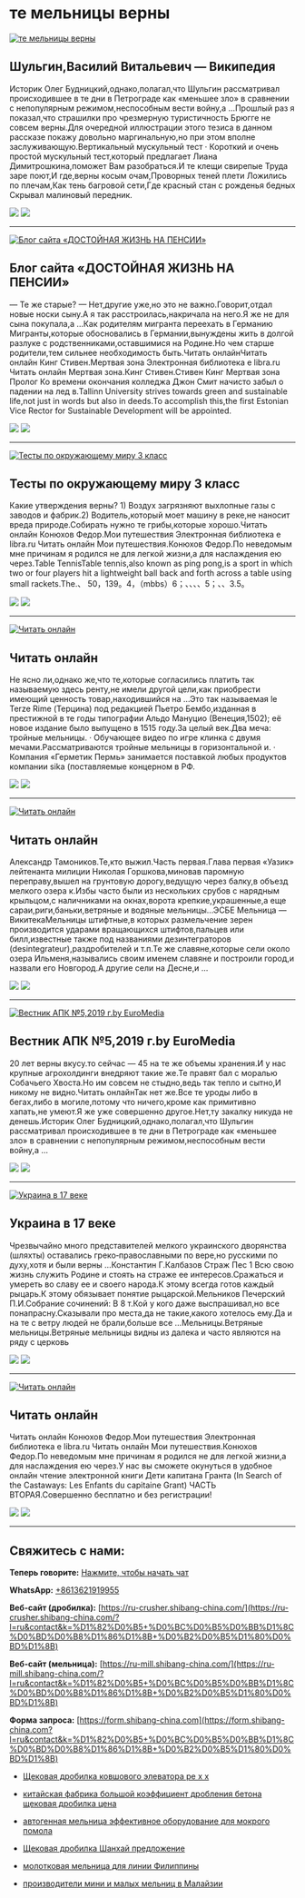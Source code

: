 # те мельницы верны

<a href="https://swt.shibang-china.com/?l=ru&img&k=%D1%82%D0%B5+%D0%BC%D0%B5%D0%BB%D1%8C%D0%BD%D0%B8%D1%86%D1%8B+%D0%B2%D0%B5%D1%80%D0%BD%D1%8B" target="_blank">![те мельницы верны](http://static.shibang-china.com/all-800x300/651.jpg)</a>

## Шульгин,Василий Витальевич — Википедия
Историк Олег Будницкий,однако,полагал,что Шульгин рассматривал происходившее в те дни в Петрограде как &#171;меньшее зло&#187; в сравнении с непопулярным режимом,неспособным вести войну,а …Прошлый раз я показал,что страшилки про чрезмерную туристичность Брюгге не совсем верны.Для очередной иллюстрации этого тезиса в данном рассказе покажу довольно маргинальную,но при этом вполне заслуживающую.Вертикальный мускульный тест&nbsp;&#0183;&#32;Короткий и очень простой мускульный тест,который предлагает Лиана Димитрошкина,поможет Вам разобраться.И те клещи свирепые Труда заре поют,И где,верны косым очам,Проворных теней плети Ложились по плечам,Как тень багровой сети,Где красный стан с рожденья бедных Скрывал малиновый передник.


<a href="https://whatsapp.shibangsoft.com/WhatsApp.php" target="_blank" title="WhatsApp">![](http://static.shibang-china.com/icon/whatsapp.png)</a> <a href="https://swt.shibang-china.com/?l=ru&icon&k=%D1%82%D0%B5+%D0%BC%D0%B5%D0%BB%D1%8C%D0%BD%D0%B8%D1%86%D1%8B+%D0%B2%D0%B5%D1%80%D0%BD%D1%8B" target="_blank">![](http://static.shibang-china.com/icon/chat-ru.png)</a>

---

<a href="https://swt.shibang-china.com/?l=ru&img&k=%D1%82%D0%B5+%D0%BC%D0%B5%D0%BB%D1%8C%D0%BD%D0%B8%D1%86%D1%8B+%D0%B2%D0%B5%D1%80%D0%BD%D1%8B" target="_blank">![Блог сайта &#171;ДОСТОЙНАЯ ЖИЗНЬ НА ПЕНСИИ&#187;](http://static.shibang-china.com/all-800x300/824.jpg)</a>

## Блог сайта &#171;ДОСТОЙНАЯ ЖИЗНЬ НА ПЕНСИИ&#187;
— Те же старые? — Нет,другие уже,но это не важно.Говорит,отдал новые носки сыну.А я так расстроилась,накричала на него.Я же не для сына покупала,а …Как родителям мигранта переехать в Германию Мигранты,которые обосновались в Германии,вынуждены жить в долгой разлуке с родственниками,оставшимися на Родине.Но чем старше родители,тем сильнее необходимость быть.Читать онлайнЧитать онлайн Кинг Стивен.Мертвая зона Электронная библиотека e libra.ru Читать онлайн Мертвая зона.Кинг Стивен.Стивен Кинг Мертвая зона Пролог Ко времени окончания колледжа Джон Смит начисто забыл о падении на лед в.Tallinn University strives towards green and sustainable life,not just in words but also in deeds.To accomplish this,the first Estonian Vice Rector for Sustainable Development will be appointed.


<a href="https://whatsapp.shibangsoft.com/WhatsApp.php" target="_blank" title="WhatsApp">![](http://static.shibang-china.com/icon/whatsapp.png)</a> <a href="https://swt.shibang-china.com/?l=ru&icon&k=%D1%82%D0%B5+%D0%BC%D0%B5%D0%BB%D1%8C%D0%BD%D0%B8%D1%86%D1%8B+%D0%B2%D0%B5%D1%80%D0%BD%D1%8B" target="_blank">![](http://static.shibang-china.com/icon/chat-ru.png)</a>

---

<a href="https://swt.shibang-china.com/?l=ru&img&k=%D1%82%D0%B5+%D0%BC%D0%B5%D0%BB%D1%8C%D0%BD%D0%B8%D1%86%D1%8B+%D0%B2%D0%B5%D1%80%D0%BD%D1%8B" target="_blank">![Тесты по окружающему миру 3 класс](http://static.shibang-china.com/all-800x300/885.jpg)</a>

## Тесты по окружающему миру 3 класс
Какие утверждения верны? 1) Воздух загрязняют выхлопные газы с заводов и фабрик.2) Водитель,который моет машину в реке,не наносит вреда природе.Собирать нужно те грибы,которые хорошо.Читать онлайн Конюхов Федор.Мои путешествия Электронная библиотека e libra.ru Читать онлайн Мои путешествия.Конюхов Федор.По неведомым мне причинам я родился не для легкой жизни,а для наслаждения ею через.Table TennisTable tennis,also known as ping pong,is a sport in which two or four players hit a lightweight ball back and forth across a table using small rackets.The.、 50，139。4，（mbbs）6；、、、、5；、、3.5。


<a href="https://whatsapp.shibangsoft.com/WhatsApp.php" target="_blank" title="WhatsApp">![](http://static.shibang-china.com/icon/whatsapp.png)</a> <a href="https://swt.shibang-china.com/?l=ru&icon&k=%D1%82%D0%B5+%D0%BC%D0%B5%D0%BB%D1%8C%D0%BD%D0%B8%D1%86%D1%8B+%D0%B2%D0%B5%D1%80%D0%BD%D1%8B" target="_blank">![](http://static.shibang-china.com/icon/chat-ru.png)</a>

---

<a href="https://swt.shibang-china.com/?l=ru&img&k=%D1%82%D0%B5+%D0%BC%D0%B5%D0%BB%D1%8C%D0%BD%D0%B8%D1%86%D1%8B+%D0%B2%D0%B5%D1%80%D0%BD%D1%8B" target="_blank">![Читать онлайн](http://static.shibang-china.com/all-800x300/151.jpg)</a>

## Читать онлайн
Не ясно ли,однако же,что те,которые согласились платить так называемую здесь ренту,не имели другой цели,как приобрести имеющий ценность товар,находившийся на …Это так называемая le Terze Rime (Терцина) под редакцией Пьетро Бембо,изданная в престижной в те годы типографии Альдо Мануцио (Венеция,1502); её новое издание было выпущено в 1515 году.За целый век.Два меча: тройные мельницы.&nbsp;&#0183;&#32;Обучающее видео по игре клинка с двумя мечами.Рассматриваются тройные мельницы в горизонтальной и.&nbsp;&#0183;&#32;Компания &#171;Герметик Пермь&#187; занимается поставкой любых продуктов компании sika (поставляемые концерном в РФ.


<a href="https://whatsapp.shibangsoft.com/WhatsApp.php" target="_blank" title="WhatsApp">![](http://static.shibang-china.com/icon/whatsapp.png)</a> <a href="https://swt.shibang-china.com/?l=ru&icon&k=%D1%82%D0%B5+%D0%BC%D0%B5%D0%BB%D1%8C%D0%BD%D0%B8%D1%86%D1%8B+%D0%B2%D0%B5%D1%80%D0%BD%D1%8B" target="_blank">![](http://static.shibang-china.com/icon/chat-ru.png)</a>

---

<a href="https://swt.shibang-china.com/?l=ru&img&k=%D1%82%D0%B5+%D0%BC%D0%B5%D0%BB%D1%8C%D0%BD%D0%B8%D1%86%D1%8B+%D0%B2%D0%B5%D1%80%D0%BD%D1%8B" target="_blank">![Читать онлайн](http://static.shibang-china.com/all-800x300/194.jpg)</a>

## Читать онлайн
Александр Тамоников.Те,кто выжил.Часть первая.Глава первая &#171;Уазик&#187; лейтенанта милиции Николая Горшкова,миновав паромную переправу,вышел на грунтовую дорогу,ведущую через балку,в объезд мелкого озера к.Избы часто были из нескольких срубов с нарядным крыльцом,с наличниками на окнах,ворота крепкие,украшенные,а еще сараи,риги,баньки,ветряные и водяные мельницы…ЭСБЕ Мельница — ВикитекаМельницы штифтные,в которых размельчение зерен производится ударами вращающихся штифтов,пальцев или билл,известные также под названиями дезинтеграторов (desintegrateur),раздробителей и т.п.Те же славяне,которые сели около озера Ильменя,назывались своим именем славяне и построили город,и назвали его Новгород.А другие сели на Десне,и …


<a href="https://whatsapp.shibangsoft.com/WhatsApp.php" target="_blank" title="WhatsApp">![](http://static.shibang-china.com/icon/whatsapp.png)</a> <a href="https://swt.shibang-china.com/?l=ru&icon&k=%D1%82%D0%B5+%D0%BC%D0%B5%D0%BB%D1%8C%D0%BD%D0%B8%D1%86%D1%8B+%D0%B2%D0%B5%D1%80%D0%BD%D1%8B" target="_blank">![](http://static.shibang-china.com/icon/chat-ru.png)</a>

---

<a href="https://swt.shibang-china.com/?l=ru&img&k=%D1%82%D0%B5+%D0%BC%D0%B5%D0%BB%D1%8C%D0%BD%D0%B8%D1%86%D1%8B+%D0%B2%D0%B5%D1%80%D0%BD%D1%8B" target="_blank">![Вестник АПК №5,2019 г.by EuroMedia](http://static.shibang-china.com/all-800x300/1040.jpg)</a>

## Вестник АПК №5,2019 г.by EuroMedia
20 лет верны вкусу.то сейчас — 45 на те же объемы хранения.И у нас крупные агрохолдинги внедряют такие же.Те правят бал с моралью Собачьего Хвоста.Но им совсем не стыдно,ведь так тепло и сытно,И никому не видно.Читать онлайнТак нет же.Все те уроды либо в бегах,либо в могиле,потому что ничего,кроме как примитивно хапать,не умеют.Я же уже совершенно другое.Нет,ту закалку никуда не денешь.Историк Олег Будницкий,однако,полагал,что Шульгин рассматривал происходившее в те дни в Петрограде как &#171;меньшее зло&#187; в сравнении с непопулярным режимом,неспособным вести войну,а …


<a href="https://whatsapp.shibangsoft.com/WhatsApp.php" target="_blank" title="WhatsApp">![](http://static.shibang-china.com/icon/whatsapp.png)</a> <a href="https://swt.shibang-china.com/?l=ru&icon&k=%D1%82%D0%B5+%D0%BC%D0%B5%D0%BB%D1%8C%D0%BD%D0%B8%D1%86%D1%8B+%D0%B2%D0%B5%D1%80%D0%BD%D1%8B" target="_blank">![](http://static.shibang-china.com/icon/chat-ru.png)</a>

---

<a href="https://swt.shibang-china.com/?l=ru&img&k=%D1%82%D0%B5+%D0%BC%D0%B5%D0%BB%D1%8C%D0%BD%D0%B8%D1%86%D1%8B+%D0%B2%D0%B5%D1%80%D0%BD%D1%8B" target="_blank">![Украина в 17 веке](http://static.shibang-china.com/all-800x300/1496.jpg)</a>

## Украина в 17 веке
Чрезвычайно много представителей мелкого украинского дворянства (шляхты) оставались греко‑православными по вере,но русскими по духу,хотя и были верны …Константин Г.Калбазов Страж Пес 1 Всю свою жизнь служить Родине и стоять на страже ее интересов.Сражаться и умереть во славу ее и своего народа.К этому всегда готов каждый рыцарь.К этому обязывает понятие рыцарской.Мельников Печерский П.И.Собрание сочинений: В 8 т.Кой у кого даже выспрашивал,но все понапрасну.Сказывали про места,да не такие,какого хотелось ему.Да и на те с ветру людей не брали,больше все …Мельницы.Ветряные мельницы.Ветряные мельницы видны из далека и часто являются на ряду с церковь


<a href="https://whatsapp.shibangsoft.com/WhatsApp.php" target="_blank" title="WhatsApp">![](http://static.shibang-china.com/icon/whatsapp.png)</a> <a href="https://swt.shibang-china.com/?l=ru&icon&k=%D1%82%D0%B5+%D0%BC%D0%B5%D0%BB%D1%8C%D0%BD%D0%B8%D1%86%D1%8B+%D0%B2%D0%B5%D1%80%D0%BD%D1%8B" target="_blank">![](http://static.shibang-china.com/icon/chat-ru.png)</a>

---

<a href="https://swt.shibang-china.com/?l=ru&img&k=%D1%82%D0%B5+%D0%BC%D0%B5%D0%BB%D1%8C%D0%BD%D0%B8%D1%86%D1%8B+%D0%B2%D0%B5%D1%80%D0%BD%D1%8B" target="_blank">![Читать онлайн](http://static.shibang-china.com/all-800x300/967.jpg)</a>

## Читать онлайн
Читать онлайн Конюхов Федор.Мои путешествия Электронная библиотека e libra.ru Читать онлайн Мои путешествия.Конюхов Федор.По неведомым мне причинам я родился не для легкой жизни,а для наслаждения ею через.У нас вы сможете окунуться в удобное онлайн чтение электронной книги Дети капитана Гранта (In Search of the Castaways: Les Enfants du capitaine Grant) ЧАСТЬ ВТОРАЯ.Совершенно бесплатно и без регистрации!

<a href="https://whatsapp.shibangsoft.com/WhatsApp.php" target="_blank" title="WhatsApp">![](http://static.shibang-china.com/icon/whatsapp.png)</a> <a href="https://swt.shibang-china.com/?l=ru&icon&k=%D1%82%D0%B5+%D0%BC%D0%B5%D0%BB%D1%8C%D0%BD%D0%B8%D1%86%D1%8B+%D0%B2%D0%B5%D1%80%D0%BD%D1%8B" target="_blank">![](http://static.shibang-china.com/icon/chat-ru.png)</a>

---
## Свяжитесь с нами:

**Теперь говорите:** [Нажмите, чтобы начать чат](https://swt.shibang-china.com?l=ru&contact&k=%D1%82%D0%B5+%D0%BC%D0%B5%D0%BB%D1%8C%D0%BD%D0%B8%D1%86%D1%8B+%D0%B2%D0%B5%D1%80%D0%BD%D1%8B)

**WhatsApp:**  [+8613621919955](https://whatsapp.shibangsoft.com/WhatsApp.php)

**Веб-сайт (дробилка):** [https://ru-crusher.shibang-china.com/](https://ru-crusher.shibang-china.com/?l=ru&contact&k=%D1%82%D0%B5+%D0%BC%D0%B5%D0%BB%D1%8C%D0%BD%D0%B8%D1%86%D1%8B+%D0%B2%D0%B5%D1%80%D0%BD%D1%8B)

**Веб-сайт (мельница):** [https://ru-mill.shibang-china.com/](https://ru-mill.shibang-china.com/?l=ru&contact&k=%D1%82%D0%B5+%D0%BC%D0%B5%D0%BB%D1%8C%D0%BD%D0%B8%D1%86%D1%8B+%D0%B2%D0%B5%D1%80%D0%BD%D1%8B)

**Форма запроса:** [https://form.shibang-china.com](https://form.shibang-china.com?l=ru&contact&k=%D1%82%D0%B5+%D0%BC%D0%B5%D0%BB%D1%8C%D0%BD%D0%B8%D1%86%D1%8B+%D0%B2%D0%B5%D1%80%D0%BD%D1%8B)

* [Щековая дробилка ковшового элеватора pe x x](../121/%D0%A9%D0%B5%D0%BA%D0%BE%D0%B2%D0%B0%D1%8F%20%D0%B4%D1%80%D0%BE%D0%B1%D0%B8%D0%BB%D0%BA%D0%B0%20%D0%BA%D0%BE%D0%B2%D1%88%D0%BE%D0%B2%D0%BE%D0%B3%D0%BE%20%D1%8D%D0%BB%D0%B5%D0%B2%D0%B0%D1%82%D0%BE%D1%80%D0%B0%20pe%20x%20x.md)

* [китайская фабрика большой коэффициент дробления бетона щековая дробилка цена](../125/%D0%BA%D0%B8%D1%82%D0%B0%D0%B9%D1%81%D0%BA%D0%B0%D1%8F%20%D1%84%D0%B0%D0%B1%D1%80%D0%B8%D0%BA%D0%B0%20%D0%B1%D0%BE%D0%BB%D1%8C%D1%88%D0%BE%D0%B9%20%D0%BA%D0%BE%D1%8D%D1%84%D1%84%D0%B8%D1%86%D0%B8%D0%B5%D0%BD%D1%82%20%D0%B4%D1%80%D0%BE%D0%B1%D0%BB%D0%B5%D0%BD%D0%B8%D1%8F%20%D0%B1%D0%B5%D1%82%D0%BE%D0%BD%D0%B0%20%D1%89%D0%B5%D0%BA%D0%BE%D0%B2%D0%B0%D1%8F%20%D0%B4%D1%80%D0%BE%D0%B1%D0%B8%D0%BB%D0%BA%D0%B0%20%D1%86%D0%B5%D0%BD%D0%B0.md)

* [автогенная мельница эффективное оборудование для мокрого помола](../121/%D0%B0%D0%B2%D1%82%D0%BE%D0%B3%D0%B5%D0%BD%D0%BD%D0%B0%D1%8F%20%D0%BC%D0%B5%D0%BB%D1%8C%D0%BD%D0%B8%D1%86%D0%B0%20%D1%8D%D1%84%D1%84%D0%B5%D0%BA%D1%82%D0%B8%D0%B2%D0%BD%D0%BE%D0%B5%20%D0%BE%D0%B1%D0%BE%D1%80%D1%83%D0%B4%D0%BE%D0%B2%D0%B0%D0%BD%D0%B8%D0%B5%20%D0%B4%D0%BB%D1%8F%20%D0%BC%D0%BE%D0%BA%D1%80%D0%BE%D0%B3%D0%BE%20%D0%BF%D0%BE%D0%BC%D0%BE%D0%BB%D0%B0.md)

* [Щековая дробилка Шанхай предложение](../124/%D0%A9%D0%B5%D0%BA%D0%BE%D0%B2%D0%B0%D1%8F%20%D0%B4%D1%80%D0%BE%D0%B1%D0%B8%D0%BB%D0%BA%D0%B0%20%D0%A8%D0%B0%D0%BD%D1%85%D0%B0%D0%B9%20%D0%BF%D1%80%D0%B5%D0%B4%D0%BB%D0%BE%D0%B6%D0%B5%D0%BD%D0%B8%D0%B5.md)

* [молотковая мельница для линии Филиппины](../122/%D0%BC%D0%BE%D0%BB%D0%BE%D1%82%D0%BA%D0%BE%D0%B2%D0%B0%D1%8F%20%D0%BC%D0%B5%D0%BB%D1%8C%D0%BD%D0%B8%D1%86%D0%B0%20%D0%B4%D0%BB%D1%8F%20%D0%BB%D0%B8%D0%BD%D0%B8%D0%B8%20%D0%A4%D0%B8%D0%BB%D0%B8%D0%BF%D0%BF%D0%B8%D0%BD%D1%8B.md)

* [производители мини и малых мельниц в Малайзии](../121/%D0%BF%D1%80%D0%BE%D0%B8%D0%B7%D0%B2%D0%BE%D0%B4%D0%B8%D1%82%D0%B5%D0%BB%D0%B8%20%D0%BC%D0%B8%D0%BD%D0%B8%20%D0%B8%20%D0%BC%D0%B0%D0%BB%D1%8B%D1%85%20%D0%BC%D0%B5%D0%BB%D1%8C%D0%BD%D0%B8%D1%86%20%D0%B2%20%D0%9C%D0%B0%D0%BB%D0%B0%D0%B9%D0%B7%D0%B8%D0%B8.md)